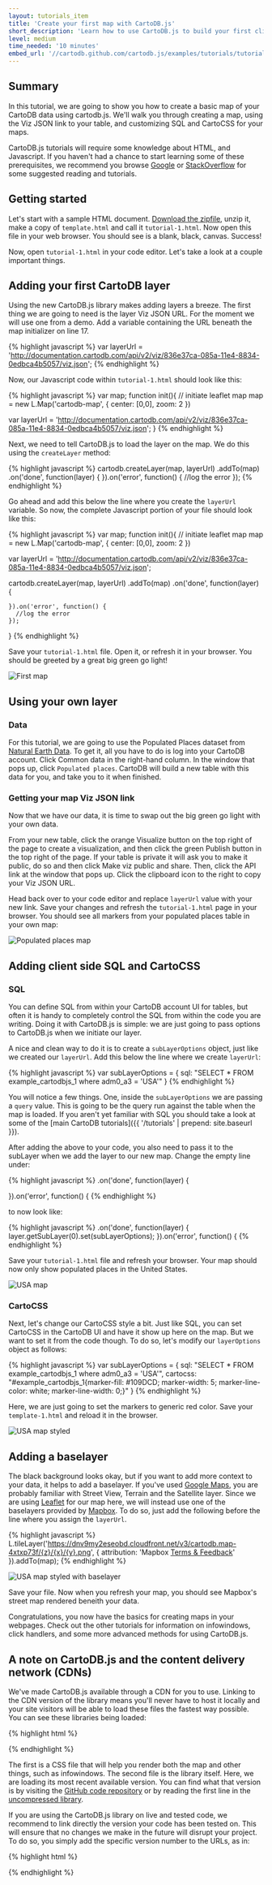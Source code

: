```yaml
---
layout: tutorials_item
title: 'Create your first map with CartoDB.js'
short_description: 'Learn how to use CartoDB.js to build your first client-side map'
level: medium
time_needed: '10 minutes'
embed_url: '//cartodb.github.com/cartodb.js/examples/tutorials/tutorial-1.html'
---
```


## Summary

In this tutorial, we are going to show you how to create a basic map of your CartoDB data using cartodb.js. We'll walk you through creating a map, using the Viz JSON link to your table, and customizing SQL and CartoCSS for your maps.

CartoDB.js tutorials will require some knowledge about HTML, and Javascript. If you haven't had a chance to start learning some of these prerequisites, we recommend you browse [Google](http://www.google.com) or [StackOverflow](http://www.stackoverflow.com) for some suggested reading and tutorials.

## Getting started

Let's start with a sample HTML document. [Download the zipfile](http://cartodb.s3.amazonaws.com/static/tutorial_files/cartodbjs_tutorial_create_map.zip), unzip it, make a copy of `template.html` and call it `tutorial-1.html`. Now open this file in your web browser. You should see is a blank, black, canvas. Success!

Now, open `tutorial-1.html` in your code editor. Let's take a look at a couple important things.

## Adding your first CartoDB layer

Using the new CartoDB.js library makes adding layers a breeze. The first thing we are going to need is the layer Viz JSON URL. For the moment we will use one from a demo. Add a variable containing the URL beneath the map initializer on line 17.

{% highlight javascript %}
var layerUrl = 'http://documentation.cartodb.com/api/v2/viz/836e37ca-085a-11e4-8834-0edbca4b5057/viz.json';
{% endhighlight %}

Now, our Javascript code within `tutorial-1.html` should look like this:

{% highlight javascript %}
var map;
function init(){
  // initiate leaflet map
  map = new L.Map('cartodb-map', {
    center: [0,0],
    zoom: 2
  })

  var layerUrl = 'http://documentation.cartodb.com/api/v2/viz/836e37ca-085a-11e4-8834-0edbca4b5057/viz.json';
}
{% endhighlight %}

Next, we need to tell CartoDB.js to load the layer on the map. We do this using the `createLayer` method:

{% highlight javascript %}
cartodb.createLayer(map, layerUrl)
  .addTo(map)
  .on('done', function(layer) {
  }).on('error', function() {
    //log the error
  });
{% endhighlight %}

Go ahead and add this below the line where you create the `layerUrl` variable. So now, the complete Javascript portion of your file should look like this:

{% highlight javascript %}
var map;
function init(){
  // initiate leaflet map
  map = new L.Map('cartodb-map', {
    center: [0,0],
    zoom: 2
  })

  var layerUrl = 'http://documentation.cartodb.com/api/v2/viz/836e37ca-085a-11e4-8834-0edbca4b5057/viz.json';

  cartodb.createLayer(map, layerUrl)
    .addTo(map)
    .on('done', function(layer) {

    }).on('error', function() {
      //log the error
    });
}
{% endhighlight %}

Save your `tutorial-1.html` file. Open it, or refresh it in your browser. You should be greeted by a great big green go light!

<p class="wrap-border"><img src="{{ '/img/layout/tutorials/create_map_cartodbjs/img1.png' | prepend: site.baseurl }}" alt="First map" /></p>

## Using your own layer

### Data

For this tutorial, we are going to use the Populated Places dataset from [Natural Earth Data](http://www.naturalearthdata.com). To get it, all you have to do is log into your CartoDB account. Click <span class="ui_element" data-element="common_data">Common data</span> in the right-hand column. In the window that pops up, click `Populated places`. CartoDB will build a new table with this data for you, and take you to it when finished.

### Getting your map Viz JSON link

Now that we have our data, it is time to swap out the big green go light with your own data.

From your new table, click the orange <span class="ui_element" data-element="visualize">Visualize</span> button on the top right of the page to create a visualization, and then click the green <span class="ui_element" data-element="publish">Publish</span> button in the top right of the page. If your table is private it will ask you to make it public, do so and then click Make viz public and share. Then, click the <span class="ui_element" data-element="share_api">API link</span> at the window that pops up. Click the <span class="ui_element" data-element="copy_to_clipboard">clipboard icon</span> to the right to copy your Viz JSON URL.

Head back over to your code editor and replace `layerUrl` value with your new link. Save your changes and refresh the `tutorial-1.html` page in your browser. You should see all markers from your populated places table in your own map:

<p class="wrap-border"><img src="{{ '/img/layout/tutorials/create_map_cartodbjs/img2.png' | prepend: site.baseurl }}" alt="Populated places map" /></p>

## Adding client side SQL and CartoCSS

### SQL

You can define SQL from within your CartoDB account UI for tables, but often it is handy to completely control the SQL from within the code you are writing. Doing it with CartoDB.js is simple: we are just going to pass options to CartoDB.js when we initiate our layer.

A nice and clean way to do it is to create a `subLayerOptions` object, just like we created our `layerUrl`. Add this below the line where we create `layerUrl`:

{% highlight javascript %}
var subLayerOptions = {
  sql: "SELECT * FROM example_cartodbjs_1 where adm0_a3 = 'USA'"
}
{% endhighlight %}

You will notice a few things. One, inside the `subLayerOptions` we are passing a `query` value. This is going to be the query run against the table when the map is loaded. If you aren't yet familiar with SQL you should take a look at some of the [main CartoDB tutorials]({{ '/tutorials' | prepend: site.baseurl }}).

After adding the above to your code, you also need to pass it to the subLayer when we add the layer to our new map. Change the empty line under:

{% highlight javascript %}
.on('done', function(layer) {

}).on('error', function() {
{% endhighlight %}

to now look like:

{% highlight javascript %}
.on('done', function(layer) {
  layer.getSubLayer(0).set(subLayerOptions);
}).on('error', function() {
{% endhighlight %}

Save your `tutorial-1.html` file and refresh your browser. Your map should now only show populated places in the United States.

<p class="wrap-border"><img src="{{ '/img/layout/tutorials/create_map_cartodbjs/img3.png' | prepend: site.baseurl }}" alt="USA map" /></p>

### CartoCSS

Next, let's change our CartoCSS style a bit. Just like SQL, you can set CartoCSS in the CartoDB UI and have it show up here on the map. But we want to set it from the code though. To do so, let's modify our `layerOptions` object as follows:

{% highlight javascript %}
var subLayerOptions = {
  sql: "SELECT * FROM example_cartodbjs_1 where adm0_a3 = 'USA'",
  cartocss: "#example_cartodbjs_1{marker-fill: #109DCD; marker-width: 5; marker-line-color: white; marker-line-width: 0;}"
}
{% endhighlight %}

Here, we are just going to set the markers to generic red color. Save your `template-1.html` and reload it in the browser.

<p class="wrap-border"><img src="{{ '/img/layout/tutorials/create_map_cartodbjs/img4.png' | prepend: site.baseurl }}" alt="USA map styled" /></p>

## Adding a baselayer

The black background looks okay, but if you want to add more context to your data, it helps to add a baselayer. If you've used [Google Maps](http://maps.google.com), you are probably familiar with Street View, Terrain and the Satellite layer. Since we are using [Leaflet](http://leafletjs.com/) for our map here, we will instead use one of the baselayers provided by [Mapbox](http://mapbox.com/). To do so, just add the following before the line where you assign the `layerUrl`.

{% highlight javascript %}
L.tileLayer('https://dnv9my2eseobd.cloudfront.net/v3/cartodb.map-4xtxp73f/{z}/{x}/{y}.png', {
  attribution: 'Mapbox <a href="http://mapbox.com/about/maps" target="_blank">Terms &amp; Feedback</a>'
}).addTo(map);
{% endhighlight %}

<p class="wrap-border"><img src="{{ '/img/layout/tutorials/create_map_cartodbjs/img5.png' | prepend: site.baseurl }}" alt="USA map styled with baselayer" /></p>

Save your file. Now when you refresh your map, you should see Mapbox's street map rendered beneith your data.

Congratulations, you now have the basics for creating maps in your webpages. Check out the other tutorials for information on infowindows, click handlers, and some more advanced methods for using CartoDB.js.

## A note on CartoDB.js and the content delivery network (CDNs)

We've made CartoDB.js available through a CDN for you to use. Linking to the CDN version of the library means you'll never have to host it locally and your site visitors will be able to load these files the fastest way possible. You can see these libraries being loaded:

{% highlight html %}
<link rel="stylesheet" href="http://libs.cartocdn.com/cartodb.js/v3/themes/css/cartodb.css" />
<script src="http://libs.cartocdn.com/cartodb.js/v3/cartodb.js"></script>
{% endhighlight %}

The first is a CSS file that will help you render both the map and other things, such as infowindows. The second file is the library itself. Here, we are loading its most recent available version. You can find what that version is by visiting the [GitHub code repository](https://github.com/CartoDB/cartodb.js/) or by reading the first line in the [uncompressed library](http://libs.cartocdn.com/cartodb.js/v3/cartodb.js).

If you are using the CartoDB.js library on live and tested code, we recommend to link directly the version your code has been tested on. This will ensure that no changes we make in the future will disrupt your project. To do so, you simply add the specific version number to the URLs, as in:

{% highlight html %}
<link rel="stylesheet" href="http://libs.cartocdn.com/cartodb.js/v2/2.0.10/themes/css/cartodb.css" />
<script src="http://libs.cartocdn.com/cartodb.js/v2/2.0.10/cartodb.js"></script>
{% endhighlight %}

